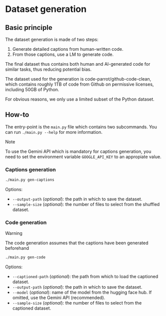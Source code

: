 # Dataset generation

## Basic principle

The dataset generation is made of two steps:

1. Generate detailed captions from human-written code.
2. From those captions, use a LM to generate code.

The final dataset thus contains both human and AI-generated code for similar
tasks, thus reducing potential bias.

The dataset used for the generation is code-parrot/github-code-clean, which
contains roughly 1TB of code from Github on permissive licenses, including 50GB
of Python.

For obvious reasons, we only use a limited subset of the Python dataset.

## How-to

The entry-point is the `main.py` file which contains two subcommands. You can
run `./main.py --help` for more information.

> [!NOTE]
> To use the Gemini API which is mandatory for captions generation, you need to
> set the environment variable `GOOGLE_API_KEY` to an appropiate value.

### Captions generation

``` sh
./main.py gen-captions
```

Options:
- `--output-path` (*optional*): the path in which to save the dataset.
- `--sample-size` (*optional*): the number of files to select from the shuffled dataset.

### Code generation

> [!WARNING]
> The code generation assumes that the captions have been generated beforehand

``` sh
./main.py gen-code
```

Options:
- `--captioned-path` (*optional*): the path from which to load the captioned dataset. 
- `--output-path` (*optional*): the path in which to save the dataset.
- `--model` (*optional*): name of the model from the hugging face hub. If omitted, use the Gemini API (recommended).
- `--sample-size` (*optional*): the number of files to select from the captioned dataset.
